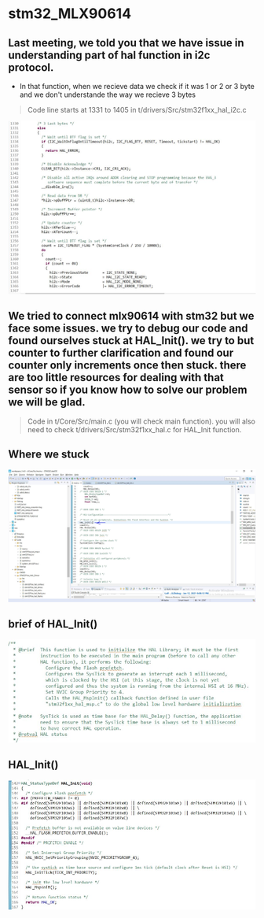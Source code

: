 # stm32_MLX90614
## Last meeting, we told you that we have issue in understanding part of hal function in i2c protocol.
* In that function, when we recieve data we check if it was 1 or 2 or 3 byte and we don't understande the way we recieve 3 bytes
> Code line starts at 1331 to 1405 in t/drivers/Src/stm32f1xx_hal_i2c.c


![4](imgs/4.jpg)

## We tried to connect mlx90614 with stm32 but we face some issues. we try to debug our code and found ourselves stuck at HAL_Init(). we try to but counter to further clarification and found our counter only increments once then stuck. there are too little resources for dealing with that sensor so if you know how to solve our problem we will be glad. 
> Code in t/Core/Src/main.c (you will check main function). you will also need to check t/drivers/Src/stm32f1xx_hal.c for HAL_Init function.
## Where we stuck
![1](imgs/1.jpg)
## brief of HAL_Init()
![2](imgs/2.jpg)
## HAL_Init() 
![3](imgs/3.jpg)
